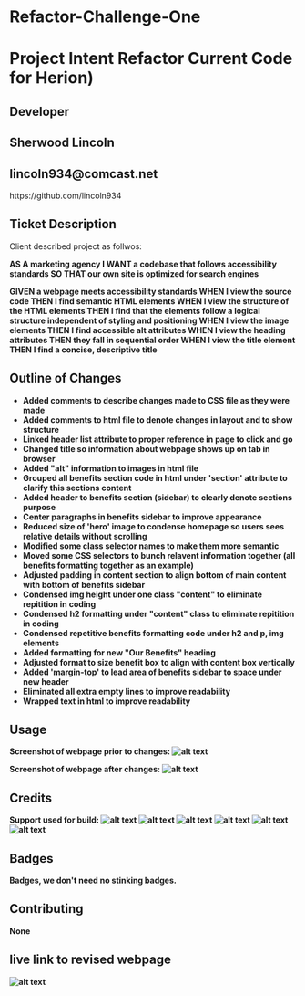 # Refactor-Challenge-One

<h1> Project Intent Refactor Current Code for Herion) </h1>

## Developer
<h2> Sherwood Lincoln </h2>
<h2> lincoln934@comcast.net </h2>
https://github.com/lincoln934

## Ticket Description

<p> Client described project as follwos:
<b><b>

AS A marketing agency<b>
I WANT a codebase that follows accessibility standards<b>
SO THAT our own site is optimized for search engines<b>
</p>

<p> GIVEN a webpage meets accessibility standards<b></b>
WHEN I view the source code<b>
THEN I find semantic HTML elements<b>
WHEN I view the structure of the HTML elements<b>
THEN I find that the elements follow a logical structure independent of styling and positioning<b>
WHEN I view the image elements<b>
THEN I find accessible alt attributes<b>
WHEN I view the heading attributes<b>
THEN they fall in sequential order<b>
WHEN I view the title element<b>
THEN I find a concise, descriptive title<b><b>
</p>

## Outline of Changes

- Added comments to describe changes made to CSS file as they were made
- Added comments to html file to denote changes in layout and to show structure
- Linked header list attribute to proper reference in page to click and go
- Changed title so information about webpage shows up on tab in browser
- Added "alt" information to images in html file
- Grouped all benefits section code in html under 'section' attribute to clarify this sections content
- Added header to benefits section (sidebar) to clearly denote sections purpose
- Center paragraphs in benefits sidebar to improve appearance
- Reduced size of 'hero' image to condense homepage so users sees relative details without scrolling
- Modified some class selector names to make them more semantic
- Moved some CSS selectors to bunch relavent information together (all benefits formatting together as an example)
- Adjusted padding in content section to align bottom of main content with bottom of benefits sidebar
- Condensed img height under one class "content" to eliminate repitition in coding
- Condensed h2 formatting under "content" class to eliminate repitition in coding
- Condensed repetitive benefits formatting code under h2 and p, img elements
- Added formatting for new "Our Benefits" heading
- Adjusted format to size benefit box to align with content box vertically
- Added 'margin-top' to lead area of benefits sidebar to space under new header
- Eliminated all extra empty lines to improve readability
- Wrapped text in html to improve readability
</p>

## Usage

Screenshot of webpage prior to changes:
![alt text](assets/images/screenshot1.png)

Screenshot of webpage after changes:
![alt text](assets/images/screenshot2.png)

## Credits

Support used for build:
![alt text](https://developer.mozilla.org/en-US/docs/Web/CSS/Reference#Keyword_index)
![alt text](https://developer.mozilla.org/en-US/docs/Web/CSS/Universal_selectors)
![alt text](https://developer.mozilla.org/en-US/docs/Learn/CSS/First_steps/How_CSS_is_structured)
![alt text](https://coding-boot-camp.github.io/full-stack/github/professional-readme-guide)
![alt text](https://www.thoughtco.com/why-use-semantic-html-3468271)
![alt text](https://www.nobledesktop.com/html-quick-guide)

## Badges

<p>Badges, we don't need no stinking badges.</p>

## Contributing

<p>None</p>

## live link to revised webpage

![alt text](https://lincoln934.github.io/refactor-challenge-one/)


